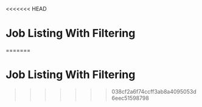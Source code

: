 <<<<<<< HEAD
# Job Listing With Filtering
=======
# Job Listing With Filtering
>>>>>>> 038cf2a6f74ccff3ab8a4095053d6eec51598798
